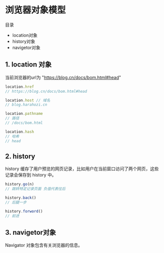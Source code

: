 # 浏览器对象模型

目录

- location对象
- history对象
- navigetor对象

## 1. location 对象

当前浏览器的url为 "https://blog.cn/docs/bom.html#head"

```js
location.href
// https://blog.cn/docs/bom.html#head

location.host // 域名
// blog.harahozi.cn

location.pathname
// 路径
// /docs/bom.html

location.hash 
// 哈希
// head
```

## 2. history

history 缓存了用户预览的网页记录，比如用户在当前窗口访问了两个网页，这些记录会保存到 history 中。

```js
history.go(n)
// 跳转特定记录页面 负值代表往后

history.back()
// 后腿一步

history.forword()
// 前进
```

## 3. navigetor对象

Navigator 对象包含有关浏览器的信息。

<comment-comment/> 
